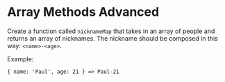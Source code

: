 # Array Methods Advanced

Create a function called `nicknameMap` that takes in an array of people and returns an array of nicknames. The nickname should be composed in this way: `<name>-<age>`.

Example:

```
{ name: 'Paul', age: 21 } => Paul-21
```
